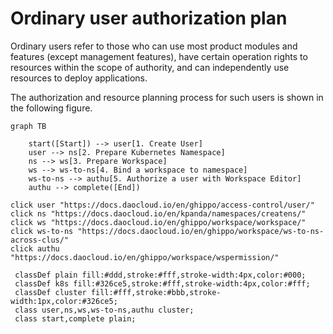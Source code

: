 # Ordinary user authorization plan

Ordinary users refer to those who can use most product modules and features (except management features), have certain operation rights to resources within the scope of authority, and can independently use resources to deploy applications.

The authorization and resource planning process for such users is shown in the following figure.

```mermaid
graph TB

    start([Start]) --> user[1. Create User]
    user --> ns[2. Prepare Kubernetes Namespace]
    ns --> ws[3. Prepare Workspace]
    ws --> ws-to-ns[4. Bind a workspace to namespace]
    ws-to-ns --> authu[5. Authorize a user with Workspace Editor]
    authu --> complete([End])
    
click user "https://docs.daocloud.io/en/ghippo/access-control/user/"
click ns "https://docs.daocloud.io/en/kpanda/namespaces/createns/"
click ws "https://docs.daocloud.io/en/ghippo/workspace/workspace/"
click ws-to-ns "https://docs.daocloud.io/en/ghippo/workspace/ws-to-ns-across-clus/"
click authu "https://docs.daocloud.io/en/ghippo/workspace/wspermission/"

 classDef plain fill:#ddd,stroke:#fff,stroke-width:4px,color:#000;
 classDef k8s fill:#326ce5,stroke:#fff,stroke-width:4px,color:#fff;
 classDef cluster fill:#fff,stroke:#bbb,stroke-width:1px,color:#326ce5;
 class user,ns,ws,ws-to-ns,authu cluster;
 class start,complete plain;
```
